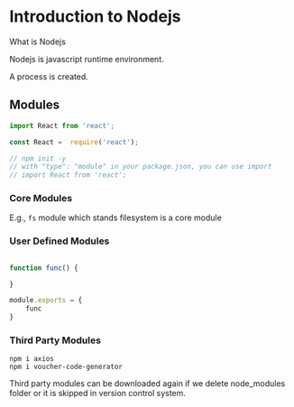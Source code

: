 
# Introduction to Nodejs

What is Nodejs

Nodejs is javascript runtime environment.

A process is created.

## Modules

```js
import React from 'react';

const React =  require('react');

// npm init -y
// with "type": "module" in your package.json, you can use import
// import React from 'react';

```

### Core Modules

E.g., `fs` module which stands filesystem is a core module

### User Defined Modules

```js

function func() {

}

module.exports = {
    func
}
```

### Third Party Modules

`npm i axios`  
`npm i voucher-code-generator`  

Third party modules can be downloaded again if we delete node_modules folder or it is skipped in version control system.